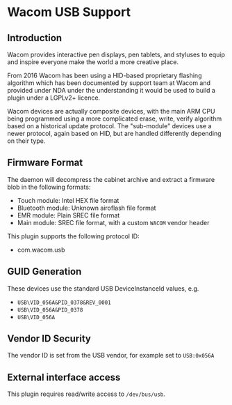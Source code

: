 Wacom USB Support
=================

Introduction
------------

Wacom provides interactive pen displays, pen tablets, and styluses to equip and
inspire everyone make the world a more creative place.

From 2016 Wacom has been using a HID-based proprietary flashing algorithm which
has been documented by support team at Wacom and provided under NDA under the
understanding it would be used to build a plugin under a LGPLv2+ licence.

Wacom devices are actually composite devices, with the main ARM CPU being
programmed using a more complicated erase, write, verify algorithm based
on a historical update protocol. The "sub-module" devices use a newer protocol,
again based on HID, but are handled differently depending on their type.

Firmware Format
---------------

The daemon will decompress the cabinet archive and extract a firmware blob in
the following formats:

 * Touch module: Intel HEX file format
 * Bluetooth module: Unknown airoflash file format
 * EMR module: Plain SREC file format
 * Main module: SREC file format, with a custom `WACOM` vendor header

This plugin supports the following protocol ID:

 * com.wacom.usb

GUID Generation
---------------

These devices use the standard USB DeviceInstanceId values, e.g.

 * `USB\VID_056A&PID_0378&REV_0001`
 * `USB\VID_056A&PID_0378`
 * `USB\VID_056A`

Vendor ID Security
------------------

The vendor ID is set from the USB vendor, for example set to `USB:0x056A`

External interface access
-------------------------
This plugin requires read/write access to `/dev/bus/usb`.
